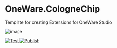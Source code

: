# OneWare.CologneChip

Template for creating Extensions for OneWare Studio

![image](https://github.com/swittlich/OneWare.CC-Toolchain/OneWare.CologneChip/main/Icon.png)

[![Test](https://github.com/swittlich/OneWare.CC-Toolchain/actions/workflows/test.yml/badge.svg)](https://github.com/swittlich/OneWare.CC-Toolchain/actions/workflows/test.yml)
[![Publish](https://github.com/swittlich/OneWare.CC-Toolchain/actions/workflows/publish.yml/badge.svg)](https://github.com/swittlich/OneWare.CC-Toolchain/actions/workflows/publish.yml)
